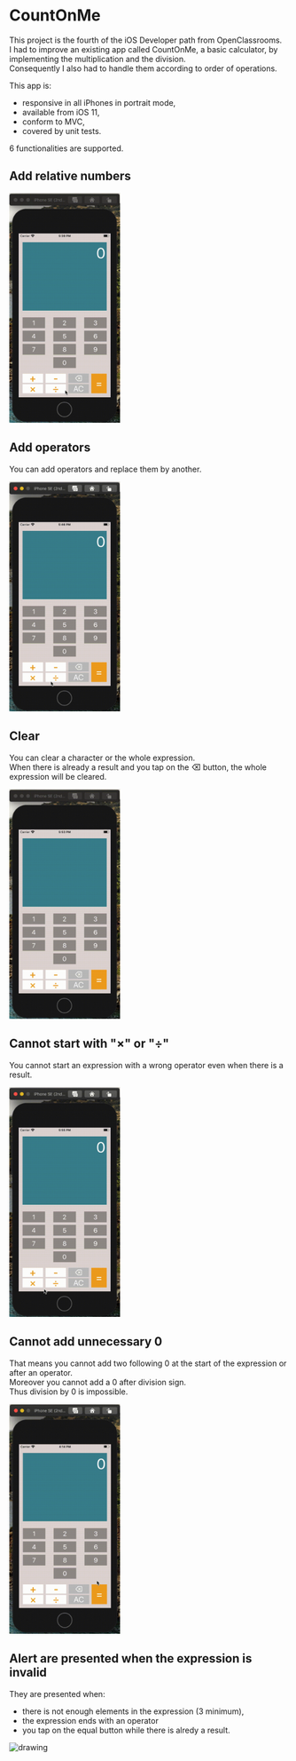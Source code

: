 # CountOnMe
This project is the fourth of the iOS Developer path from OpenClassrooms.  
I had to improve an existing app called CountOnMe, a basic calculator, by implementing the multiplication and the division.  
Consequently I also had to handle them according to order of operations.

This app is:

- responsive in all iPhones in portrait mode,
- available from iOS 11,
- conform to MVC,
- covered by unit tests.

6 functionalities are supported.

## Add relative numbers

<img src="gif/P5RelativeNumbers.gif" alt="drawing" width="200">

## Add operators
You can add operators and replace them by another.

<img src="gif/P5Operators.gif" alt="drawing" width="200">

## Clear
You can clear a character or the whole expression.  
When there is already a result and you tap on the ⌫ button, the whole expression will be cleared.

<img src="gif/P5Clear.gif" alt="drawing" width="200">

## Cannot start with "×" or "÷"
You cannot start an expression with a wrong operator even when there is a result.

<img src="gif/P5WrongOperator.gif" alt="drawing" width="200">

## Cannot add unnecessary 0
That means you cannot add two following 0 at the start of the expression or after an operator.  
Moreover you cannot add a 0 after division sign.  
Thus division by 0 is impossible.

<img src="gif/P5UnnecessaryZero.gif" alt="drawing" width="200">

## Alert are presented when the expression is invalid
They are presented when:
- there is not enough elements in the expression (3 minimum),
- the expression ends with an operator
- you tap on the equal button while there is alredy a result.

<img src="gif/P5Alert.gif" alt="drawing" width="200">
